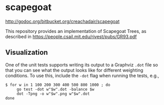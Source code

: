 # scapegoat

http://godoc.org/bitbucket.org/creachadair/scapegoat

This repository provides an implementation of Scapegoat Trees, as described in
https://people.csail.mit.edu/rivest/pubs/GR93.pdf

## Visualization

One of the unit tests supports writing its output to a Graphviz `.dot` file so
that you can see what the output looks like for different weighting conditions.
To use this, include the `-dot` flag when running the tests, e.g.,

```shell
$ for w in 1 100 200 300 400 500 800 1000 ; do
     go test -dot w"$w".dot -balance $w
     dot -Tpng -o w"$w".png w"$w".dot
done
```
